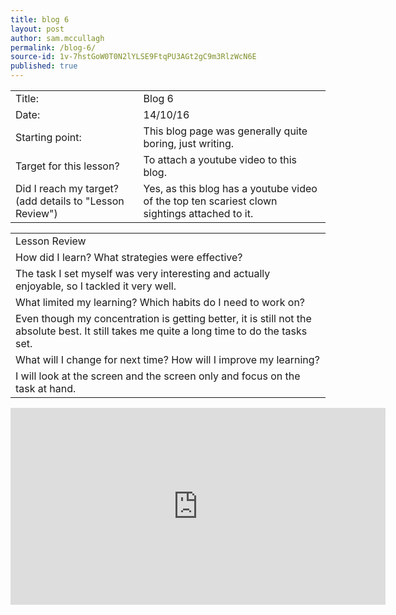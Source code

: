 ```yaml
---
title: blog 6
layout: post
author: sam.mccullagh
permalink: /blog-6/
source-id: 1v-7hstGoW0T0N2lYLSE9FtqPU3AGt2gC9m3RlzWcN6E
published: true
---
```

<table>
  <tr>
    <td>Title:</td>
    <td>Blog 6</td>
  </tr>
  <tr>
    <td>Date:</td>
    <td>14/10/16</td>
  </tr>
  <tr>
    <td>Starting point:</td>
    <td>This blog page was generally quite boring, just writing.</td>
  </tr>
  <tr>
    <td>Target for this lesson?</td>
    <td>To attach a youtube video to this blog.</td>
  </tr>
  <tr>
    <td>Did I reach my target? 
(add details to "Lesson Review")</td>
    <td>Yes, as this blog has a youtube video of the top ten scariest clown sightings attached to it.</td>
  </tr>
</table>


<table>
  <tr>
    <td>Lesson Review</td>
  </tr>
  <tr>
    <td>How did I learn? What strategies were effective? </td>
  </tr>
  <tr>
    <td>The task I set myself was very interesting and actually enjoyable, so I tackled it very well.</td>
  </tr>
  <tr>
    <td>What limited my learning? Which habits do I need to work on? </td>
  </tr>
  <tr>
    <td>Even though my concentration is getting better, it is still not the absolute best. It still takes me quite a long time to do the tasks set.</td>
  </tr>
  <tr>
    <td>What will I change for next time? How will I improve my learning?</td>
  </tr>
  <tr>
    <td>I will look at the screen and the screen only and focus on the task at hand.</td>
  </tr>
</table>

<iframe width="600" height="315" src="https://www.youtube.com/embed/ZTomuKq3n_k" frameborder="0" allowfullscreen></iframe>


